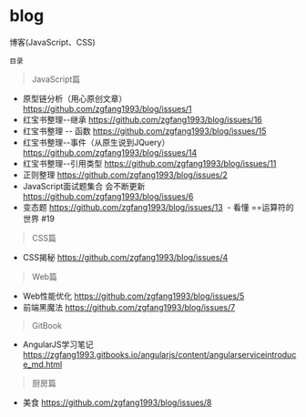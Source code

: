 # blog
博客(JavaScript、CSS)


`目录`

> JavaScript篇

  - 原型链分析（用心原创文章） https://github.com/zgfang1993/blog/issues/1
  - 红宝书整理--继承 https://github.com/zgfang1993/blog/issues/16
  - 红宝书整理 -- 函数 https://github.com/zgfang1993/blog/issues/15
  - 红宝书整理--事件（从原生说到JQuery）  https://github.com/zgfang1993/blog/issues/14
  - 红宝书整理--引用类型  https://github.com/zgfang1993/blog/issues/11
  - 正则整理  https://github.com/zgfang1993/blog/issues/2
  - JavaScript面试题集合 会不断更新 https://github.com/zgfang1993/blog/issues/6
  - 变态题  https://github.com/zgfang1993/blog/issues/13
  - 看懂 ==运算符的世界 #19
> CSS篇

  - CSS揭秘 https://github.com/zgfang1993/blog/issues/4

> Web篇

  - Web性能优化 https://github.com/zgfang1993/blog/issues/5
  - 前端黑魔法 https://github.com/zgfang1993/blog/issues/7
  
> GitBook

  - AngularJS学习笔记 https://zgfang1993.gitbooks.io/angularjs/content/angularserviceintroduce_md.html


> 厨房篇

  - 美食  https://github.com/zgfang1993/blog/issues/8 
